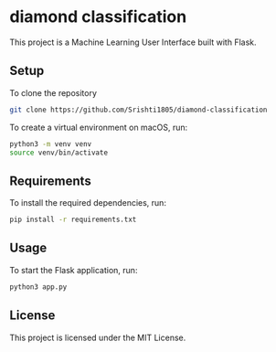 # diamond classification

This project is a Machine Learning User Interface built with Flask.

## Setup

To clone the repository
```bash
git clone https://github.com/Srishti1805/diamond-classification
```

To create a virtual environment on macOS, run:
```bash
python3 -m venv venv
source venv/bin/activate
```

## Requirements

To install the required dependencies, run:
```bash
pip install -r requirements.txt
```


## Usage

To start the Flask application, run:
```bash
python3 app.py
```

## License

This project is licensed under the MIT License.

